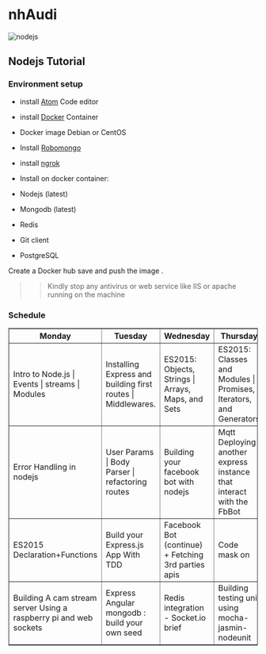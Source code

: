 # nhAudi

![nodejs](http://i.imgur.com/lyuVpPg.png)

## Nodejs Tutorial


### Environment setup
* install [Atom](https://atom.io/) Code editor
* install [Docker](https://www.docker.com/) Container
* Docker image Debian or CentOS
* Install [Robomongo](https://robomongo.org/download)
* install [ngrok](https://ngrok.com/)
* Install on docker container:

 * Nodejs (latest)
 * Mongodb (latest)
 * Redis
 * Git client
 * PostgreSQL

Create a Docker hub save and push the image .

>> Kindly stop any antivirus or web service like IIS or apache running on the machine

### Schedule
<table  cellpadding="100" border="1">
<thead>
<tr>
<th>Monday</th>
<th>Tuesday</th>
<th>Wednesday</th>
<th>Thursday</th>
<th>Friday</th>
</tr>
</thead>
<tbody>
<tr>
<td>Intro to Node.js | Events | streams | Modules </td>
<td>Installing Express and building first routes | Middlewares. </td>
<td> ES2015: Objects, Strings | Arrays, Maps, and Sets </td>
<td>ES2015: Classes and Modules | Promises, Iterators, and Generators </td>
<td> build a unit test for our bot</td>
</tr>
<tr>
<td>Error Handling in nodejs</td>
<td>User Params | Body Parser | refactoring routes </td>
<td> Building your facebook bot with nodejs  </td>
<td>Mqtt Deploying another express instance that interact with the FbBot</td>
<td> creating a (phantom js) like crawler and using async </td>
</tr>
<tr>
<td>ES2015 Declaration+Functions </td>
<td> Build your Express.js App With TDD</td>
<td>Facebook Bot (continue) + Fetching 3rd parties apis  </td>
<td>Code mask on </td>
<td>General Discussion(browserfy-electron-jhonny5)</td>
</tr>
<tr>
<td>Building A cam stream server Using a raspberry pi and web sockets </td>
<td>Express Angular mongodb : build your own seed</td>
<td>Redis integration - Socket.io brief </td>
<td>Building testing unit using mocha-jasmin-nodeunit </td>
<td>Q & A</td>
</tr>
</tbody>
</table>
